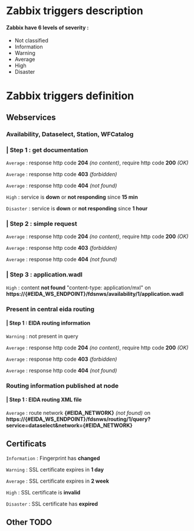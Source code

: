 #  Zabbix triggers description
#### Zabbix have 6 levels of severity :
- Not classified
- Information
- Warning
- Average
- High
- Disaster

# Zabbix  triggers definition
## Webservices
### Availability, Dataselect, Station, WFCatalog
### | Step 1 : get documentation

`Average` : response http code **204** *(no content)*, require http code **200** *(OK)* 

`Average` : response http code **403** *(forbidden)*

`Average` : response http code **404** *(not found)*

`High` : service is **down** or **not responding** since **15 min**

`Disaster` : service is **down** or **not responding** since **1 hour**

### | Step 2 : simple request

`Average` : response http code **204** *(no content)*, require http code **200** *(OK)*

`Average` : response http code **403** *(forbidden)*

`Average` : response http code **404** *(not found)*

### | Step 3 : application.wadl

`High` : content **not found** "content-type: application/mxl" on **https://{#EIDA_WS_ENDPOINT}/fdsnws/availability/1/application.wadl**

### Present in central eida routing
#### | Step 1 : EIDA routing information 

`Warning` : not present in query

`Average` : response http code **204** *(no content)*, require http code **200** *(OK)*

`Average` : response http code **403** *(forbidden)*

`Average` : response http code **404** *(not found)*

### Routing information published at node
#### | Step 1 : EIDA routing XML file
`Average` : route network **{#EIDA_NETWORK}** *(not found)* on **https://{#EIDA_WS_ENDPOINT}/fdsnws/routing/1/query?service=dataselect&network={#EIDA_NETWORK}**

## Certificats

`Information` : Fingerprint has **changed**

`Warning` : SSL certificate expires in **1 day**

`Average` : SSL certificate expires in **2 week**

`High` : SSL certificate is **invalid**

`Disaster` : SSL certificate has **expired**

## Other TODO